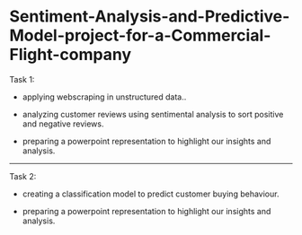 # Sentiment-Analysis-and-Predictive-Model-project-for-a-Commercial-Flight-company


Task 1:

- applying webscraping in unstructured data..

- analyzing customer reviews using sentimental analysis to sort positive and negative reviews.

- preparing a powerpoint representation to highlight our insights and analysis.


------------------------------------------------------------------------------------------------------------------------

Task 2:

- creating a classification model to predict customer buying behaviour.

- preparing a powerpoint representation to highlight our insights and analysis.
